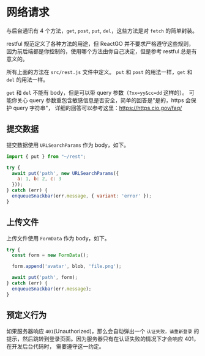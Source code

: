 # 网络请求

与后台通讯有 4 个方法，`get`, `post`, `put`, `del`，这些方法是对 `fetch` 的简单封装。

restful 规范定义了各种方法的用途，但 ReactGO 并不要求严格遵守这些规则，
因为前后端都是你控制的，使用哪个方法由你自己决定，但是参考 restful 总是有意义的。

所有上面的方法在 `src/rest.js` 文件中定义。
`put` 和 `post` 的用法一样，`get` 和 `del` 的用法一样。

`get` 和 `del` 不能有 body，但是可以带 query 参数（`?xx=yy&cc=dd` 这样的）。
可能你关心 query 参数重包含敏感信息是否安全，简单的回答是"是的，https 会保护 query 字符串"，
详细的回答可以参考这里：https://https.cio.gov/faq/

## 提交数据

提交数据使用 `URLSearchParams` 作为 body，如下。

```js
import { put } from "~/rest";

try {
  await put('path', new URLSearchParams({
    a: 1, b: 2, c: 3
  }));
} catch (err) {
  enqueueSnackbar(err.message, { variant: 'error' });
}
```

## 上传文件

上传文件使用 `FormData` 作为 body，如下。

```js
try {
  const form = new FormData();

  form.append('avatar', blob, 'file.png');

  await put('path', form);
} catch (err) {
  enqueueSnackbar(err.message);
}
```

## 预定义行为

如果服务器响应 `401`(Unauthorized)，那么会自动弹出一个 `认证失败，请重新登录`
的提示，然后跳转到登录页面。因为服务器只有在认证失败的情况下才会响应 401，在开发后台代码时，
需要遵守这一约定。
